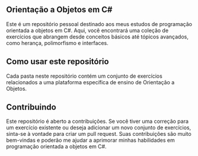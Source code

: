 ## Orientação a Objetos em C#

Este é um repositório pessoal destinado aos meus estudos de programação orientada a objetos em C#. Aqui, você encontrará uma coleção de exercícios que abrangem desde conceitos básicos até tópicos avançados, como herança, polimorfismo e interfaces.

## Como usar este repositório
Cada pasta neste repositório contém um conjunto de exercícios relacionados a uma plataforma específica de ensino de Orientação a Objetos. 

## Contribuindo
Este repositório é aberto a contribuições. Se você tiver uma correção para um exercício existente ou deseja adicionar um novo conjunto de exercícios, sinta-se à vontade para criar um pull request. Suas contribuições são muito bem-vindas e poderão me ajudar a aprimorar minhas habilidades em programação orientada a objetos em C#.
